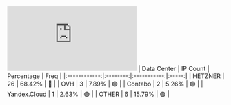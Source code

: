 ![Diagramm](https://github.com/obajay/StateSync-snapshots/blob/main/Projects/Qwoyn/1/README.md)
| Data Center | IP Count | Percentage | Freq |
|:------------:|:--------:|:-----------:|:-----:|
| HETZNER | 26 | 68.42% | 🔴 |
| OVH | 3 | 7.89% | 🟢 |
| Contabo | 2 | 5.26% | 🟢 |
| Yandex.Cloud | 1 | 2.63% | 🟢 |
| OTHER | 6 | 15.79% | 🟢 |